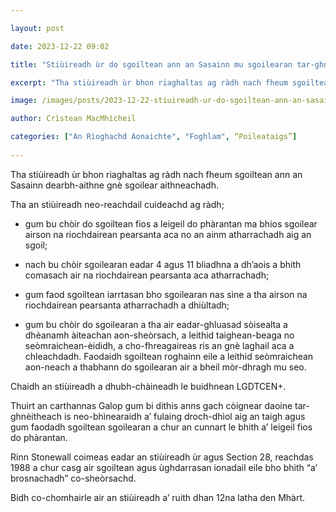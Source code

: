 ```yaml
---

layout: post

date: 2023-12-22 09:02

title: "Stiùireadh ùr do sgoiltean ann an Sasainn mu sgoilearan tar-ghnèitheach agus neo-bhìnearaidh"

excerpt: "Tha stiùireadh ùr bhon riaghaltas ag ràdh nach fheum sgoiltean ann an Sasainn dearbh-aithne gnè sgoilear aithneachadh."

image: /images/posts/2023-12-22-stiuireadh-ur-do-sgoiltean-ann-an-sasainn-mu-sgoilearan-tar-ghneitheach-agus-neo-bhinearaidh.webp

author: Crìstean MacMhìcheil

categories: ["An Rìoghachd Aonaichte", "Foghlam", “Poileataigs”]
  
---
```


Tha stiùireadh ùr bhon riaghaltas ag ràdh nach fheum sgoiltean ann an Sasainn dearbh-aithne gnè sgoilear aithneachadh.

Tha an stiùireadh neo-reachdail cuideachd ag ràdh;

* gum bu chòir do sgoiltean fios a leigeil do phàrantan ma bhios sgoilear airson na riochdairean pearsanta aca no an ainm atharrachadh aig an sgoil;

* nach bu chòir sgoilearan eadar 4 agus 11 bliadhna a dh’aois a bhith comasach air na riochdairean pearsanta aca atharrachadh;

* gum faod sgoiltean iarrtasan bho sgoilearan nas sìne a tha airson na riochdairean pearsanta atharrachadh a dhiùltadh;

* gum bu chòir do sgoilearan a tha air eadar-ghluasad sòisealta a dhèanamh àiteachan aon-sheòrsach, a leithid taighean-beaga no seòmraichean-èididh, a cho-fhreagaireas ris an gnè laghail aca a chleachdadh. Faodaidh sgoiltean roghainn eile a leithid seòmraichean aon-neach a thabhann do sgoilearan air a bheil mòr-dhragh mu seo.

Chaidh an stiùireadh a dhubh-chàineadh le buidhnean LGDTCEN+.

Thuirt an carthannas Galop gum bi dithis anns gach còignear daoine tar-ghnèitheach is neo-bhìnearaidh a’ fulaing droch-dhìol aig an taigh agus gum faodadh sgoiltean sgoilearan a chur an cunnart le bhith a’ leigeil fios do phàrantan.

Rinn Stonewall coimeas eadar an stiùireadh ùr agus Section 28, reachdas 1988 a chur casg air sgoiltean agus ùghdarrasan ionadail eile bho bhith “a’ brosnachadh” co-sheòrsachd.

Bidh co-chomhairle air an stiùireadh a’ ruith dhan 12na latha den Mhàrt.
